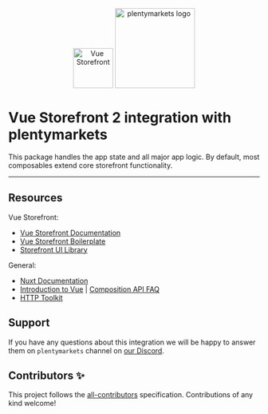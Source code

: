 <div align="center">
  <img src="https://user-images.githubusercontent.com/1626923/137092657-fb398d20-b592-4661-a1f9-4135db0b61d5.png" alt="Vue Storefront" height="80px" />

  <img src="https://cdn01.plentymarkets.com/avw8j9fg70hi/frontend/website_plentycom/plenty_Logos/plentymarkets/plentymarkets_Claim_RGB.png" alt="plentymarkets logo" height="160px" />
</div>

# Vue Storefront 2 integration with plentymarkets

This package handles the app state and all major app logic. By default, most composables extend core storefront functionality.

------

<!-- ALL-CONTRIBUTORS-BADGE:START - Do not remove or modify this section -->
<!-- ALL-CONTRIBUTORS-BADGE:END -->

## Resources

Vue Storefront:

<!-- * [plentymarkets integration Documentation](https://docs.vuestorefront.io/plentymarkets) -->
* [Vue Storefront Documentation](https://docs.vuestorefront.io/v2/)
* [Vue Storefront Boilerplate](https://github.com/vuestorefront/ecommerce-integration-boilerplate)
* [Storefront UI Library](https://docs.storefrontui.io/v1/?path=/docs/welcome--page)

General:

* [Nuxt Documentation](https://nuxtjs.org/docs/get-started/installation)
* [Introduction to Vue](https://vuejs.org/guide/introduction.html) | [Composition API FAQ](https://vuejs.org/guide/extras/composition-api-faq.html)
* [HTTP Toolkit](https://httptoolkit.tech)

## Support

If you have any questions about this integration we will be happy to answer them on `plentymarkets` channel on [our Discord](discord.vuestorefront.io).

## Contributors ✨

<!-- ALL-CONTRIBUTORS-LIST:START - Do not remove or modify this section -->

<!-- ALL-CONTRIBUTORS-LIST:END -->

This project follows the [all-contributors](https://github.com/all-contributors/all-contributors) specification. Contributions of any kind welcome!
